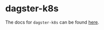 # dagster-k8s

The docs for `dagster-k8s` can be found
[here](https://docs.dagster.io/docs/apidocs/libraries/dagster_k8s).
